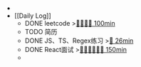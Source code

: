 -
- [[Daily Log]]
	- DONE leetcode >[🍅🍅🍅🍅 100min](#agenda-pomo://?t=f-1690944118896-1500%2Cf-1690949729584-1500%2Cf-1690954573396-1500%2Cf-1690957793886-1500)
	- TODO 简历
	- DONE JS、TS、Regex练习 >[🍅 26min](#agenda-pomo://?t=f-1690986933202-1500%2Cp-1690988730308-1)
	- DONE React面试 >[🍅🍅🍅🍅🍅🍅 150min](#agenda-pomo://?t=f-1690960258050-1500%2Cf-1690962249347-1500%2Cf-1690963766211-1500%2Cf-1690966077735-1500%2Cf-1690969779060-1500%2Cf-1690971786050-1500)
	-